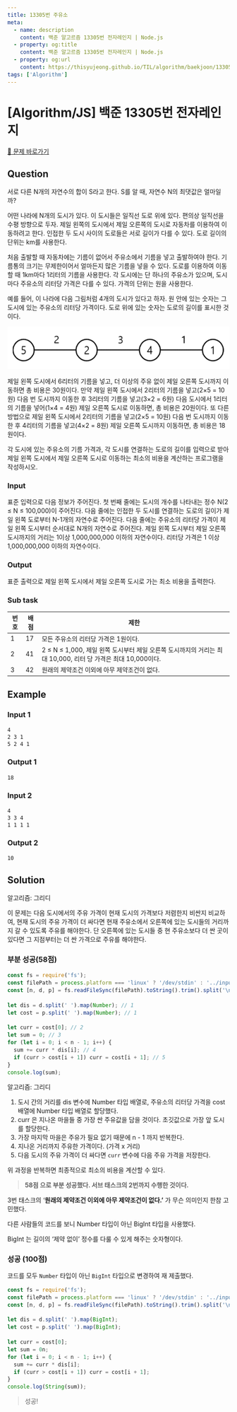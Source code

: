 ```yaml
---
title: 13305번 주유소
meta:
  - name: description
    content: 백준 알고르즘 13305번 전자레인지 | Node.js
  - property: og:title
    content: 백준 알고르즘 13305번 전자레인지 | Node.js
  - property: og:url
    content: https://thisyujeong.github.io/TIL/algorithm/baekjoon/13305.html
tags: ['Algorithm']
---
```


# [Algorithm/JS] 백준 13305번 전자레인지

[🔗 문제 바로가기](https://www.acmicpc.net/problem/13305)

## Question

서로 다른 N개의 자연수의 합이 S라고 한다. S를 알 때, 자연수 N의 최댓값은 얼마일까?

어떤 나라에 N개의 도시가 있다. 이 도시들은 일직선 도로 위에 있다. 편의상 일직선을 수평 방향으로 두자. 제일 왼쪽의 도시에서 제일 오른쪽의 도시로 자동차를 이용하여 이동하려고 한다. 인접한 두 도시 사이의 도로들은 서로 길이가 다를 수 있다. 도로 길이의 단위는 km를 사용한다.

처음 출발할 때 자동차에는 기름이 없어서 주유소에서 기름을 넣고 출발하여야 한다. 기름통의 크기는 무제한이어서 얼마든지 많은 기름을 넣을 수 있다. 도로를 이용하여 이동할 때 1km마다 1리터의 기름을 사용한다. 각 도시에는 단 하나의 주유소가 있으며, 도시 마다 주유소의 리터당 가격은 다를 수 있다. 가격의 단위는 원을 사용한다.

예를 들어, 이 나라에 다음 그림처럼 4개의 도시가 있다고 하자. 원 안에 있는 숫자는 그 도시에 있는 주유소의 리터당 가격이다. 도로 위에 있는 숫자는 도로의 길이를 표시한 것이다.

<img src="../../.vuepress/public/image/algorithm-13305.png" />

제일 왼쪽 도시에서 6리터의 기름을 넣고, 더 이상의 주유 없이 제일 오른쪽 도시까지 이동하면 총 비용은 30원이다. 만약 제일 왼쪽 도시에서 2리터의 기름을 넣고(2×5 = 10원) 다음 번 도시까지 이동한 후 3리터의 기름을 넣고(3×2 = 6원) 다음 도시에서 1리터의 기름을 넣어(1×4 = 4원) 제일 오른쪽 도시로 이동하면, 총 비용은 20원이다. 또 다른 방법으로 제일 왼쪽 도시에서 2리터의 기름을 넣고(2×5 = 10원) 다음 번 도시까지 이동한 후 4리터의 기름을 넣고(4×2 = 8원) 제일 오른쪽 도시까지 이동하면, 총 비용은 18원이다.

각 도시에 있는 주유소의 기름 가격과, 각 도시를 연결하는 도로의 길이를 입력으로 받아 제일 왼쪽 도시에서 제일 오른쪽 도시로 이동하는 최소의 비용을 계산하는 프로그램을 작성하시오.

### Input

표준 입력으로 다음 정보가 주어진다. 첫 번째 줄에는 도시의 개수를 나타내는 정수 N(2 ≤ N ≤ 100,000)이 주어진다. 다음 줄에는 인접한 두 도시를 연결하는 도로의 길이가 제일 왼쪽 도로부터 N-1개의 자연수로 주어진다. 다음 줄에는 주유소의 리터당 가격이 제일 왼쪽 도시부터 순서대로 N개의 자연수로 주어진다. 제일 왼쪽 도시부터 제일 오른쪽 도시까지의 거리는 1이상 1,000,000,000 이하의 자연수이다. 리터당 가격은 1 이상 1,000,000,000 이하의 자연수이다.

### Output

표준 출력으로 제일 왼쪽 도시에서 제일 오른쪽 도시로 가는 최소 비용을 출력한다.

### Sub task

| 번호 | 배점 | 제한                                                                                                         |
| ---- | ---- | ------------------------------------------------------------------------------------------------------------ |
| 1    | 17   | 모든 주유소의 리터당 가격은 1원이다.                                                                         |
| 2    | 41   | 2 ≤ N ≤ 1,000, 제일 왼쪽 도시부터 제일 오른쪽 도시까지의 거리는 최대 10,000, 리터 당 가격은 최대 10,000이다. |
| 3    | 42   | 원래의 제약조건 이외에 아무 제약조건이 없다.                                                                 |

## Example

### Input 1

```
4
2 3 1
5 2 4 1
```

### Output 1

```
18
```

### Input 2

```
4
3 3 4
1 1 1 1
```

### Output 2

```
10
```

## Solution

알고리즘: 그리디

이 문제는 다음 도시에서의 주유 가격이 현재 도시의 가격보다 저렴한지 비싼지 비교하여, 현재 도시의 주유 가격이 더 싸다면 현재 주유소에서 오른쪽에 있는 도시들의 거리까지 갈 수 있도록 주유를 해야한다. 단 오른쪽에 있는 도시들 중 현 주유소보다 더 싼 곳이 있다면 그 지점부터는 더 싼 가격으로 주유를 해야한다.

### 부분 성공(58점)

```js
const fs = require('fs');
const filePath = process.platform === 'linux' ? '/dev/stdin' : '../input.txt';
const [n, d, p] = fs.readFileSync(filePath).toString().trim().split('\n');

let dis = d.split(' ').map(Number); // 1
let cost = p.split(' ').map(Number); // 1

let curr = cost[0]; // 2
let sum = 0; // 3
for (let i = 0; i < n - 1; i++) {
  sum += curr * dis[i]; // 4
  if (curr > cost[i + 1]) curr = cost[i + 1]; // 5
}
console.log(sum);
```

알고리즘: 그리디

1. 도시 간의 거리를 dis 변수에 Number 타입 배열로, 주유소의 리터당 가격을 cost 배열에 Number 타입 배열로 할당했다.
2. curr 은 지나온 마을들 중 가장 싼 주유값을 담을 것이다. 초깃값으로 가장 앞 도시를 할당한다.
3. 가장 마지막 마을은 주유가 필요 없기 때문에 n - 1 까지 반복한다.
4. 지나온 거리까지 주유한 가격이다. (가격 x 거리)
5. 다음 도시의 주유 가격이 더 싸다면 `curr` 변수에 다음 주유 가격을 저장한다.

위 과정을 반복하면 최종적으로 최소의 비용을 계산할 수 있다.

> **58점 으로 부분 성공했다. 서브 태스크의 2번까지 수행한 것이다.**

3번 태스크의 ‘**원래의 제약조건 이외에 아무 제약조건이 없다.’** 가 무슨 의미인지 한참 고민했다.

다른 사람들의 코드를 보니 Number 타입이 아닌 BigInt 타입을 사용했다.

BigInt 는 길이의 ‘제약 없이’ 정수를 다룰 수 있게 해주는 숫자형이다.

### 성공 (100점)

코드를 모두 `Number` 타입이 아닌 `BigInt` 타입으로 변경하여 재 제출했다.

```js
const fs = require('fs');
const filePath = process.platform === 'linux' ? '/dev/stdin' : '../input.txt';
const [n, d, p] = fs.readFileSync(filePath).toString().trim().split('\n');

let dis = d.split(' ').map(BigInt);
let cost = p.split(' ').map(BigInt);

let curr = cost[0];
let sum = 0n;
for (let i = 0; i < n - 1; i++) {
  sum += curr * dis[i];
  if (curr > cost[i + 1]) curr = cost[i + 1];
}
console.log(String(sum));
```

> 성공!
